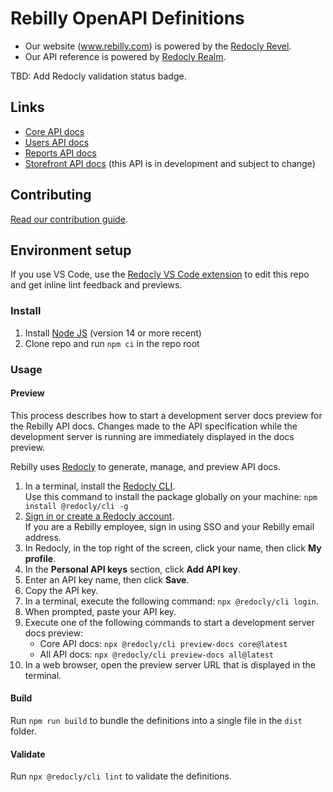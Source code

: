 # Rebilly OpenAPI Definitions

- Our website (www.rebilly.com) is powered by the [Redocly Revel](https://redocly.com/developer-portal/).
- Our API reference is powered by [Redocly Realm](https://redocly.com/product-updates/).

TBD: Add Redocly validation status badge.

## Links

- [Core API docs](https://api-reference.rebilly.com/)
- [Users API docs](https://user-api-docs.rebilly.com/)
- [Reports API docs](https://reports-api-docs.rebilly.com/)
- [Storefront API docs](https://storefront-api-docs.rebilly.com/) (this API is in development and subject to change)

## Contributing

[Read our contribution guide](./CONTRIBUTING.md).

## Environment setup

If you use VS Code, use the [Redocly VS Code extension](https://marketplace.visualstudio.com/items?itemName=Redocly.openapi-vs-code) to edit this repo and get inline lint feedback and previews.

### Install

1. Install [Node JS](https://nodejs.org/) (version 14 or more recent)
2. Clone repo and run `npm ci` in the repo root

### Usage

#### Preview

This process describes how to start a development server docs preview for the Rebilly API docs. 
Changes made to the API specification while the development server is running are immediately displayed in the docs preview.

Rebilly uses [Redocly](https://redocly.com/) to generate, manage, and preview API docs.

1. In a terminal, install the [Redocly CLI](https://github.com/Redocly/redocly-cli). \
   Use this command to install the package globally on your machine: `npm install @redocly/cli -g`
1. [Sign in or create a Redocly account](https://app.redocly.com/signup). \
   If you are a Rebilly employee, sign in using SSO and your Rebilly email address.
1. In Redocly, in the top right of the screen, click your name, then click **My profile**.
1. In the **Personal API keys** section, click **Add API key**.
1. Enter an API key name, then click **Save**.
1. Copy the API key.
1. In a terminal, execute the following command: `npx @redocly/cli login`. 
1. When prompted, paste your API key.
1. Execute one of the following commands to start a development server docs preview:
    - Core API docs: `npx @redocly/cli preview-docs core@latest`
    - All API docs: `npx @redocly/cli preview-docs all@latest`
 1. In a web browser, open the preview server URL that is displayed in the terminal.

#### Build

Run `npm run build` to bundle the definitions into a single file in the `dist` folder.

#### Validate

Run `npx @redocly/cli lint` to validate the definitions.

